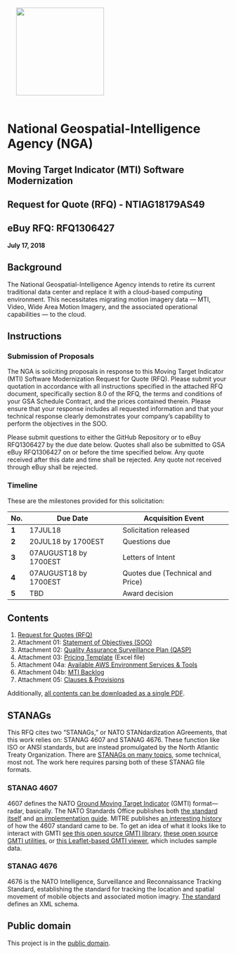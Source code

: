 <img src="https://www.nga.mil/Partners/PublishingImages/720px-US-NationalGeospatialIntelligenceAgency-2008Seal.svg.png" width="200" style="margin: 20px;" />

# National Geospatial-Intelligence Agency (NGA)

## Moving Target Indicator (MTI) Software Modernization

## Request for Quote (RFQ) - NTIAG18179AS49

## eBuy RFQ: RFQ1306427
	
**July 17, 2018**

## Background

The National Geospatial-Intelligence Agency intends to retire its current traditional data center and replace it with a cloud-based computing environment. This necessitates migrating motion imagery data — MTI, Video, Wide Area Motion Imagery, and the associated operational capabilities — to the cloud.

## Instructions

### Submission of Proposals

The NGA is soliciting proposals in response to this Moving Target Indicator (MTI) Software Modernization Request for Quote (RFQ).  Please submit your quotation in accordance with all instructions specified in the attached RFQ document, specifically section 8.0 of the RFQ, the terms and conditions of your GSA Schedule Contract, and the prices contained therein. Please ensure that your response includes all requested information and that your technical response clearly demonstrates your company’s capability to perform the objectives in the SOO.  

Please submit questions to either the GitHub Repository or to eBuy RFQ1306427 by the due date below. Quotes shall also be submitted to GSA eBuy RFQ1306427 on or before the time specified below. Any quote received after this date and time shall be rejected. Any quote not received through eBuy shall be rejected.

### Timeline

These are the milestones provided for this solicitation:

|No. |	Due Date | Acquisition Event|
| --- | --- | --- |
|**1**	| 17JUL18 |	Solicitation released|
|**2**	| 20JUL18 by 1700EST | Questions due|
|**3** | 07AUGUST18 by 1700EST | Letters of Intent |
|**4** | 07AUGUST18 by 1700EST | Quotes due (Technical and Price) |
|**5**	| TBD |	Award decision|



## Contents

1. [Request for Quotes (RFQ)](00_RFQ.md)
2. Attachment 01: [Statement of Objectives (SOO)](01_SOO.md)
3. Attachment 02: [Quality Assurance Surveillance Plan (QASP)](02_QASP.md)
4. Attachment 03: [Pricing Template](03_Pricing_Template.xlsx) (Excel file)
5. Attachment 04a: [Available AWS Environment Services & Tools](04a_AWS.md)
6. Attachment 04b: [MTI Backlog](04b_Backlog.md)
7. Attachment 05: [Clauses & Provisions](05_Clauses_and_Provisions.pdf)

Additionally, [all contents can be downloaded as a single PDF](RFQ_Complete.pdf).


## STANAGs

This RFQ cites two “STANAGs,” or NATO STANdardization AGreements, that this work relies on: STANAG 4607 and STANAG 4676. These function like ISO or ANSI standards, but are instead promulgated by the North Atlantic Treaty Organization. There are [STANAGs on many topics](http://nso.nato.int/nso/nsdd/listpromulg.html), some technical, most not. The work here requires parsing both of these STANAG file formats.

### STANAG 4607
4607 defines the NATO [Ground Moving Target Indicator](https://en.wikipedia.org/wiki/Moving_target_indication) (GMTI) format—radar, basically. The NATO Standards Office publishes both [the standard itself](http://nso.nato.int/nso/zPublic/stanags/CURRENT/4607Eed03.pdf) and [an implementation guide](http://nso.nato.int/nso/zPublic/ap/aedp-7(2).pdf). MITRE publishes [an interesting history](https://www.mitre.org/sites/default/files/pdf/05_0164.pdf) of how the 4607 standard came to be. To get an idea of what it looks like to interact with GMTI [see this open source GMTI library](https://github.com/pentlandedge/s4607), [these open source GMTI utilities](https://github.com/pentlandedge/s4607_extra), or [this Leaflet-based GMTI viewer](http://www.hawkstream.net/), which includes sample data.

### STANAG 4676
4676 is the NATO Intelligence, Surveillance and Reconnaissance Tracking Standard, establishing the standard for tracking the location and spatial movement of mobile objects and associated motion imagry. [The standard](http://nso.nato.int/nso/zPublic/ap/AEDP-12(A)V1.pdf) defines an XML schema.


## Public domain

This project is in the [public domain](LICENSE).

